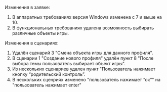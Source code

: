 Изменения в заявке:
1. В аппаратных требованиях версия Windows изменена с 7 и выше на 10.
2. В функциональных требованиях удалена возможность выбирать различные объекты игры.

Изменения в сценариях:
1. Удалён сценарий 3 "Смена объекта игры для данного профиля".
2. В сценарии 1 "Создание нового профиля" удалён пункт 8 "После выбора темы пользователь выбирает объект игры".
3. Из нескольких сценариев удален пункт "Пользователь нажимает кнопку “родительский контроль”.
4. В нескольких сценриях изменено "пользователь нажимает “ок”" на "пользователь нажимает enter"
